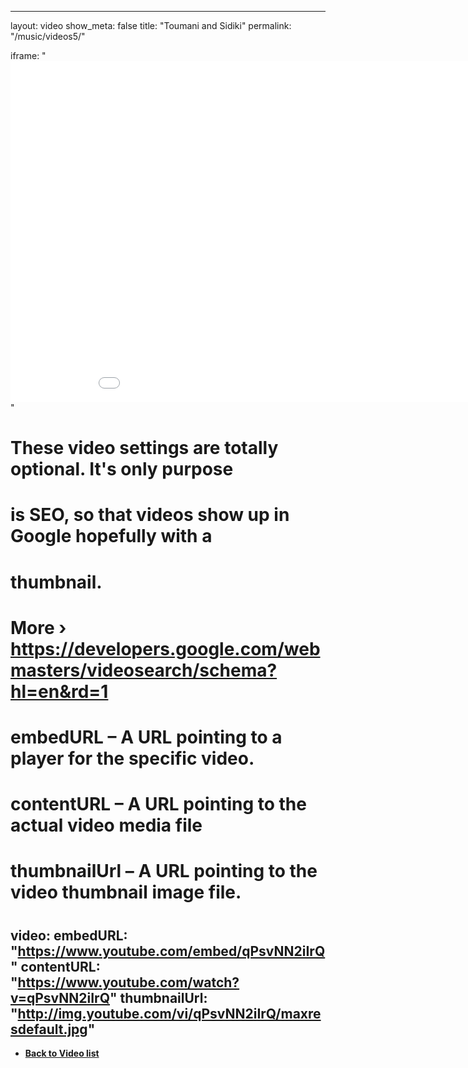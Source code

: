 ---
layout: video
show_meta: false
title: "Toumani and Sidiki"
permalink: "/music/videos5/"

iframe: "<iframe width='970' height='546' src='//www.youtube.com/embed/qPsvNN2iIrQ' frameborder='0' allowfullscreen></iframe>"
#
# These video settings are totally optional. It's only purpose
# is SEO, so that videos show up in Google hopefully with a 
# thumbnail.
# More › https://developers.google.com/webmasters/videosearch/schema?hl=en&rd=1
#
# embedURL – A URL pointing to a player for the specific video.
# contentURL – A URL pointing to the actual video media file
# thumbnailUrl – A URL pointing to the video thumbnail image file.
#
video:
    embedURL: "https://www.youtube.com/embed/qPsvNN2iIrQ"
    contentURL: "https://www.youtube.com/watch?v=qPsvNN2iIrQ"
    thumbnailUrl: "http://img.youtube.com/vi/qPsvNN2iIrQ/maxresdefault.jpg"
--
- **<a href="{{ site.url }}{{ site.baseurl }}/music/videos/"> Back to Video list</a>**
